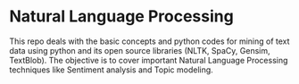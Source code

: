 # Natural Language Processing

This repo deals with the basic concepts and python codes for mining of text data using python and its open source libraries (NLTK, SpaCy, Gensim, TextBlob). The objective is to cover important  Natural Language Processing techniques like  Sentiment analysis and Topic modeling. 
